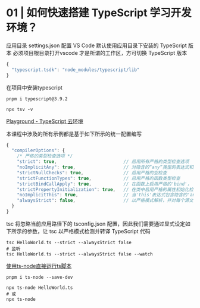 # 01 | 如何快速搭建 TypeScript 学习开发环境？

应用目录 settings.json  配置 VS Code 默认使用应用目录下安装的 TypeScript 版本
必须项目根目录打开vscode 才是所谓的工作区，方可切换 TypeScript 版本
```js
{
  "typescript.tsdk": "node_modules/typescript/lib"
}
```


在项目中安装typescript
```shell
pnpm i typescript@3.9.2

npx tsv -v
```

[Playground - TypeScript 云环境](https://www.typescriptlang.org/zh/play?target=1&module=1&ts=3.9.7#code/Q)


本课程中涉及的所有示例都是基于如下所示的统一配置编写
```js
{
  "compilerOptions": {
    /* 严格的类型检查选项 */
    "strict": true,                         // 启用所有严格的类型检查选项
    "noImplicitAny": true,                  // 对隐含的“any”类型的表达式和声明引发错误
    "strictNullChecks": true,               // 启用严格的空检查
    "strictFunctionTypes": true,            // 启用严格的函数类型检查
    "strictBindCallApply": true,            // 在函数上启用严格的'bind'， 'call'和'apply'方法
    "strictPropertyInitialization": true,   // 在类中启用严格的属性初始化检查。
    "noImplicitThis": true,                 // 当'this'表达式包含隐含的'any'类型时引发错误
    "alwaysStrict": false,                  // 以严格模式解析，并对每个源文件发出“use strict”
  }
}

```


tsc 将忽略当前应用路径下的 tsconfig.json 配置，因此我们需要通过显式设定如下所示的参数，让 tsc 以严格模式检测并转译 TypeScript 代码
```shell
tsc HelloWorld.ts --strict --alwaysStrict false
# 监听
tsc HelloWorld.ts --strict --alwaysStrict false --watch
```

[使用ts-node直接运行ts脚本](https://cloud.tencent.com/developer/article/1805310?from=15425)
```shell
pnpm i ts-node --save-dev

npx ts-node HelloWorld.ts
# 或
npx ts-node
```